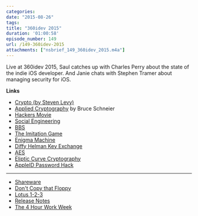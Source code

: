 ```yaml
---
categories: 
date: "2015-08-26"
tags: 
title: "360idev 2015"
duration: '01:00:58'
episode_number: 149
url: /149-360idev-2015
attachments: ["nsbrief_149_360idev_2015.m4a"]
---
```


Live at 360idev 2015, Saul catches up with Charles Perry about the state of the indie iOS developer. And Janie chats with Stephen Tramer about managing security for iOS.

**Links**

* [Crypto (by Steven Levy)](http://www.stevenlevy.com/index.php/books/crypto)
* [Applied Cryptography](http://www.amazon.com/Applied-Cryptography-Protocols-Algorithms-Source/dp/0471117099) by Bruce Schneier
* [Hackers Movie](http://www.amazon.com/Applied-Cryptography-Protocols-Algorithms-Source/dp/0471117099)
* [Social Engineering](https://en.wikipedia.org/wiki/Social_engineering_(security))
* [BBS](https://en.wikipedia.org/wiki/Bulletin_board_system)
* [The Imitation Game](http://www.rottentomatoes.com/m/the_imitation_game/)
 * [Enigma Machine](https://en.wikipedia.org/wiki/Enigma_machine)
* [Diffy Helman Key Exchange](https://en.wikipedia.org/wiki/Diffie-Hellman_key_exchange)
* [AES](https://en.wikipedia.org/wiki/Advanced_Encryption_Standard)
* [Eliptic Curve Cryptography](https://en.wikipedia.org/wiki/Elliptic_curve_cryptography)
* [AppleID Password Hack](http://www.wired.com/2012/08/apple-icloud-password-freeze/)

---
* [Shareware](https://en.wikipedia.org/wiki/Shareware)
* [Don't Copy that Floppy](https://www.youtube.com/watch?v=up863eQKGUI)
* [Lotus 1-2-3](https://en.wikipedia.org/wiki/Lotus_1-2-3)
* [Release Notes](http://releasenotes.tv)
* [The 4 Hour Work Week](http://fourhourworkweek.com)


